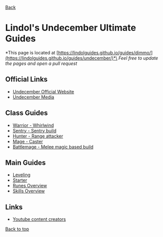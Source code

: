 [Back](../)

# Lindol's Undecember Ultimate Guides

*This page is located at [https://lindolguides.github.io/guides/dimmo/](https://lindolguides.github.io/guides/undecember/)*\
*Feel free to update the pages and open a pull request*


## Official Links
- [Undecember Official Website](https://undecember.line.games/)
- [Undecember Media](https://undecember.line.games/#sixPage)

## Class Guides
- [Warrior - Whirlwind](./)
- [Sentry - Sentry build](./)
- [Hunter - Range attacker](./)
- [Mage - Caster](./)
- [Battlemage - Melee magic based build](./)

## Main Guides
- [Leveling](./leveling/)
- [Starter](./)
- [Runes Overview](./runes/)
- [Skills Overview](./)

## Links
- [Youtube content creators](./)


[Back to top](./#)
